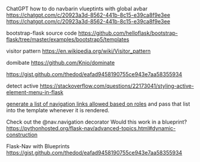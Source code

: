 ChatGPT how to do navbarin vlueptints with global avbar
https://chatgpt.com/c/20923a3d-8562-441b-8c15-e39ca8f9e3ee
https://chatgpt.com/c/20923a3d-8562-441b-8c15-e39ca8f9e3ee

bootstrap-flask source code
https://github.com/helloflask/bootstrap-flask/tree/master/examples/bootstrap5/templates

visitor pattern
https://en.wikipedia.org/wiki/Visitor_pattern

domibate
https://github.com/Knio/dominate

https://gist.github.com/thedod/eafad9458190755ce943e7aa58355934


detect active
https://stackoverflow.com/questions/22173041/styling-active-element-menu-in-flask


[generate a list of navigation links allowed based on roles](https://stackoverflow.com/questions/33161507/how-can-i-hide-certain-links-in-jinja2-template-engine-using-flask-login-and-per) and pass that list into the template whenever it is rendered.


Check out the @nav.navigation decorator
Would this work in a blueprint?
https://pythonhosted.org/flask-nav/advanced-topics.html#dynamic-construction




Flask-Nav with Blueprints
https://gist.github.com/thedod/eafad9458190755ce943e7aa58355934




